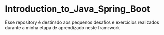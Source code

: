 # Introduction_to_Java_Spring_Boot
Esse repository é destinado aos pequenos desafios e exercícios realizados durante a minha etapa de aprendizado neste framework
